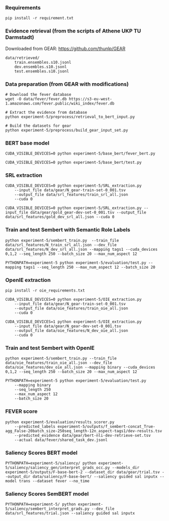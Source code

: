 ### Requirements

```
pip install -r requirement.txt
```

### Evidence retrieval (from the scripts of Athene UKP TU Darmstadt)

Downloaded from GEAR: https://github.com/thunlp/GEAR 

```
data/retrieved/
    train.ensembles.s10.jsonl
    dev.ensembles.s10.jsonl
    test.ensembles.s10.jsonl
```

### Data preparation (from GEAR with modifications)

```
# Download the fever database
wget -O data/fever/fever.db https://s3-eu-west-1.amazonaws.com/fever.public/wiki_index/fever.db

# Extract the evidence from database
python experiment-5/preprocess/retrieval_to_bert_input.py

# Build the datasets for gear
python experiment-5/preprocess/build_gear_input_set.py

```

### BERT base model

```
CUDA_VISIBLE_DEVICES=0 python experiment-5/base_bert/fever_bert.py 

CUDA_VISIBLE_DEVICES=0 python experiment-5/base_bert/test.py
```


### SRL extraction

```
CUDA_VISIBLE_DEVICES=0 python experiment-5/SRL_extraction.py 
    --input_file data/gear/N_gear-train-set-0_001.tsv 
    --output_file data/srl_features/train_srl_all.json 
    --cuda 0 

CUDA_VISIBLE_DEVICES=0 python experiment-5/SRL_extraction.py --input_file data/gear/gold_gear-dev-set-0_001.tsv --output_file data/srl_features/gold_dev_srl_all.json --cuda 0
```

### Train and test Sembert with Semantic Role Labels

```
python experiment-5/sembert_train.py  --train_file data/srl_features/N_train_srl_all.json --dev_file data/srl_features/N_dev_srl_all.json --mapping tags1 --cuda_devices 0,1,2 --seq_length 250 --batch_size 20 --max_num_aspect 12 

PYTHONPATH=experiment-5 python experiment-5/evaluation/test.py --mapping tags1 --seq_length 250 --max_num_aspect 12 --batch_size 20
```

### OpenIE extraction

```
pip install -r oie_requirements.txt

CUDA_VISIBLE_DEVICES=0 python experiment-5/OIE_extraction.py 
    --input_file data/gear/N_gear-train-set-0_001.tsv 
    --output_file data/oie_features/train_oie_all.json 
    --cuda 0 

CUDA_VISIBLE_DEVICES=1 python experiment-5/OIE_extraction.py 
    --input_file data/gear/N_gear-dev-set-0_001.tsv 
    --output_file data/oie_features/N_dev_oie_all.json 
    --cuda 0
```

### Train and test Sembert with OpenIE

```
python experiment-5/sembert_train.py --train_file data/oie_features/train_oie_all.json --dev_file data/oie_features/dev_oie_all.json --mapping binary --cuda_devices 0,1,2 --seq_length 250 --batch_size 20 --max_num_aspect 12

PYTHONPATH=experiment-5 python experiment-5/evaluation/test.py 
    --mapping binary 
    --seq_length 250 
    --max_num_aspect 12 
    --batch_size 20
```

### FEVER score

```
python experiment-5/evaluation/results_scorer.py 
    --predicted_labels experiment-5/outputs/f_sembert-concat_True-agg_False-20batch_size-250seq_length-12n_aspect-tags1/dev-results.tsv
    --predicted_evidence data/gear/bert-nli-dev-retrieve-set.tsv 
    --actual data/fever/shared_task_dev.jsonl

```

### Saliency Scores BERT model

```
PYTHONPATH=experiment-5/saliency/ python experiment-5/saliency/saliency_gen/interpret_grads_occ.py --models_dir experiment-5/outputs/F-base-bert-2 --dataset_dir data/gear/trial.tsv --output_dir data/saliency/F-base-bert/ --saliency guided sal inputx --model trans --dataset fever --no_time

```

### Saliency Scores SemBERT model

```
PYTHONPATH=experiment-5/ python experiment-5/saliency/sembert_interpret_grads.py --dev_file data/srl_features/trial.json --saliency guided sal inputx

```
